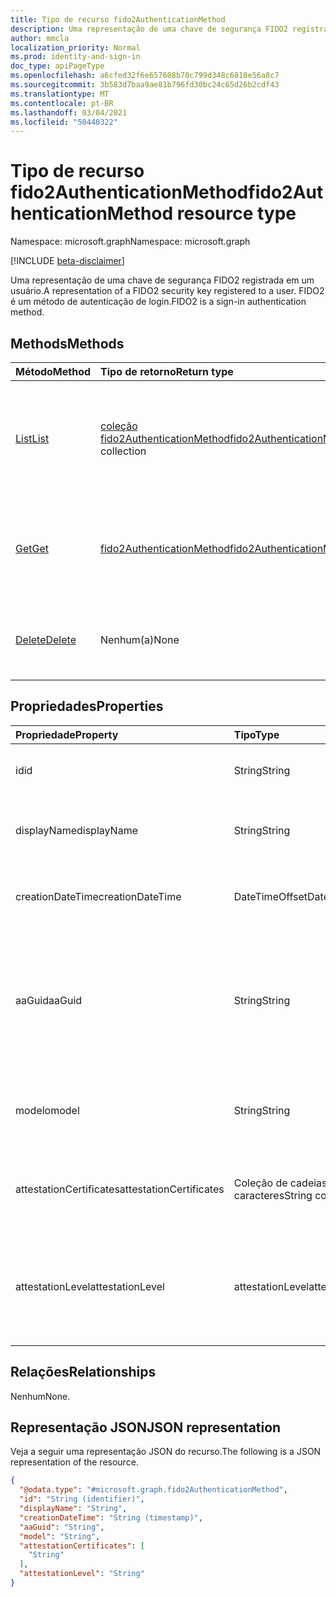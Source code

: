 ```yaml
---
title: Tipo de recurso fido2AuthenticationMethod
description: Uma representação de uma chave de segurança FIDO2 registrada em um usuário. FIDO2 é um método de autenticação de login.
author: mmcla
localization_priority: Normal
ms.prod: identity-and-sign-in
doc_type: apiPageType
ms.openlocfilehash: a6cfed32f6e657608b70c799d348c6818e56a8c7
ms.sourcegitcommit: 3b583d7baa9ae81b796fd30bc24c65d26b2cdf43
ms.translationtype: MT
ms.contentlocale: pt-BR
ms.lasthandoff: 03/04/2021
ms.locfileid: "50440322"
---
```

# <a name="fido2authenticationmethod-resource-type"></a><span data-ttu-id="8a1fc-104">Tipo de recurso fido2AuthenticationMethod</span><span class="sxs-lookup"><span data-stu-id="8a1fc-104">fido2AuthenticationMethod resource type</span></span>

<span data-ttu-id="8a1fc-105">Namespace: microsoft.graph</span><span class="sxs-lookup"><span data-stu-id="8a1fc-105">Namespace: microsoft.graph</span></span>

[!INCLUDE [beta-disclaimer](../../includes/beta-disclaimer.md)]

<span data-ttu-id="8a1fc-106">Uma representação de uma chave de segurança FIDO2 registrada em um usuário.</span><span class="sxs-lookup"><span data-stu-id="8a1fc-106">A representation of a FIDO2 security key registered to a user.</span></span> <span data-ttu-id="8a1fc-107">FIDO2 é um método de autenticação de login.</span><span class="sxs-lookup"><span data-stu-id="8a1fc-107">FIDO2 is a sign-in authentication method.</span></span>


## <a name="methods"></a><span data-ttu-id="8a1fc-108">Methods</span><span class="sxs-lookup"><span data-stu-id="8a1fc-108">Methods</span></span>
|<span data-ttu-id="8a1fc-109">Método</span><span class="sxs-lookup"><span data-stu-id="8a1fc-109">Method</span></span>|<span data-ttu-id="8a1fc-110">Tipo de retorno</span><span class="sxs-lookup"><span data-stu-id="8a1fc-110">Return type</span></span>|<span data-ttu-id="8a1fc-111">Descrição</span><span class="sxs-lookup"><span data-stu-id="8a1fc-111">Description</span></span>|
|:---|:---|:---|
|[<span data-ttu-id="8a1fc-112">List</span><span class="sxs-lookup"><span data-stu-id="8a1fc-112">List</span></span>](../api/fido2authenticationmethod-list.md)|<span data-ttu-id="8a1fc-113">[coleção fido2AuthenticationMethod](../resources/fido2authenticationmethod.md)</span><span class="sxs-lookup"><span data-stu-id="8a1fc-113">[fido2AuthenticationMethod](../resources/fido2authenticationmethod.md) collection</span></span>|<span data-ttu-id="8a1fc-114">Recupere uma lista dos objetos fido2AuthenticationMethod de um usuário e suas propriedades.</span><span class="sxs-lookup"><span data-stu-id="8a1fc-114">Retrieve a list of a user's fido2AuthenticationMethod objects and their properties.</span></span>|
|[<span data-ttu-id="8a1fc-115">Get</span><span class="sxs-lookup"><span data-stu-id="8a1fc-115">Get</span></span>](../api/fido2authenticationmethod-get.md)|[<span data-ttu-id="8a1fc-116">fido2AuthenticationMethod</span><span class="sxs-lookup"><span data-stu-id="8a1fc-116">fido2AuthenticationMethod</span></span>](../resources/fido2authenticationmethod.md)|<span data-ttu-id="8a1fc-117">Leia as propriedades e as relações do objeto fido2AuthenticationMethod de um usuário.</span><span class="sxs-lookup"><span data-stu-id="8a1fc-117">Read the properties and relationships of a user's fido2AuthenticationMethod object.</span></span>|
|[<span data-ttu-id="8a1fc-118">Delete</span><span class="sxs-lookup"><span data-stu-id="8a1fc-118">Delete</span></span>](../api/fido2authenticationmethod-delete.md)|<span data-ttu-id="8a1fc-119">Nenhum(a)</span><span class="sxs-lookup"><span data-stu-id="8a1fc-119">None</span></span>|<span data-ttu-id="8a1fc-120">Exclui o objeto fido2AuthenticationMethod de um usuário.</span><span class="sxs-lookup"><span data-stu-id="8a1fc-120">Deletes a user's fido2AuthenticationMethod object.</span></span>|

## <a name="properties"></a><span data-ttu-id="8a1fc-121">Propriedades</span><span class="sxs-lookup"><span data-stu-id="8a1fc-121">Properties</span></span>
|<span data-ttu-id="8a1fc-122">Propriedade</span><span class="sxs-lookup"><span data-stu-id="8a1fc-122">Property</span></span>|<span data-ttu-id="8a1fc-123">Tipo</span><span class="sxs-lookup"><span data-stu-id="8a1fc-123">Type</span></span>|<span data-ttu-id="8a1fc-124">Descrição</span><span class="sxs-lookup"><span data-stu-id="8a1fc-124">Description</span></span>|
|:---|:---|:---|
|<span data-ttu-id="8a1fc-125">id</span><span class="sxs-lookup"><span data-stu-id="8a1fc-125">id</span></span>|<span data-ttu-id="8a1fc-126">String</span><span class="sxs-lookup"><span data-stu-id="8a1fc-126">String</span></span>|<span data-ttu-id="8a1fc-127">O identificador do método de autenticação.</span><span class="sxs-lookup"><span data-stu-id="8a1fc-127">The authentication method identifier.</span></span>|
|<span data-ttu-id="8a1fc-128">displayName</span><span class="sxs-lookup"><span data-stu-id="8a1fc-128">displayName</span></span>|<span data-ttu-id="8a1fc-129">String</span><span class="sxs-lookup"><span data-stu-id="8a1fc-129">String</span></span>|<span data-ttu-id="8a1fc-130">O nome de exibição da chave conforme dado pelo usuário.</span><span class="sxs-lookup"><span data-stu-id="8a1fc-130">The display name of the key as given by the user.</span></span>|
|<span data-ttu-id="8a1fc-131">creationDateTime</span><span class="sxs-lookup"><span data-stu-id="8a1fc-131">creationDateTime</span></span>|<span data-ttu-id="8a1fc-132">DateTimeOffset</span><span class="sxs-lookup"><span data-stu-id="8a1fc-132">DateTimeOffset</span></span>|<span data-ttu-id="8a1fc-133">O timestamp quando essa chave foi registrada para o usuário.</span><span class="sxs-lookup"><span data-stu-id="8a1fc-133">The timestamp when this key was registered to the user.</span></span>|
|<span data-ttu-id="8a1fc-134">aaGuid</span><span class="sxs-lookup"><span data-stu-id="8a1fc-134">aaGuid</span></span>|<span data-ttu-id="8a1fc-135">String</span><span class="sxs-lookup"><span data-stu-id="8a1fc-135">String</span></span>|<span data-ttu-id="8a1fc-136">GUID de Atestado de Autenticador, um identificador que indica o tipo (por exemplo, make e model) do autenticador.</span><span class="sxs-lookup"><span data-stu-id="8a1fc-136">Authenticator Attestation GUID, an identifier that indicates the type (e.g. make and model) of the authenticator.</span></span>|
|<span data-ttu-id="8a1fc-137">modelo</span><span class="sxs-lookup"><span data-stu-id="8a1fc-137">model</span></span>|<span data-ttu-id="8a1fc-138">String</span><span class="sxs-lookup"><span data-stu-id="8a1fc-138">String</span></span>|<span data-ttu-id="8a1fc-139">O modelo atribuído pelo fabricante da chave de segurança FIDO2.</span><span class="sxs-lookup"><span data-stu-id="8a1fc-139">The manufacturer-assigned model of the FIDO2 security key.</span></span>|
|<span data-ttu-id="8a1fc-140">attestationCertificates</span><span class="sxs-lookup"><span data-stu-id="8a1fc-140">attestationCertificates</span></span>|<span data-ttu-id="8a1fc-141">Coleção de cadeias de caracteres</span><span class="sxs-lookup"><span data-stu-id="8a1fc-141">String collection</span></span>|<span data-ttu-id="8a1fc-142">Os certificados de atestado anexados a essa chave de segurança.</span><span class="sxs-lookup"><span data-stu-id="8a1fc-142">The attestation certificate(s) attached to this security key.</span></span>|
|<span data-ttu-id="8a1fc-143">attestationLevel</span><span class="sxs-lookup"><span data-stu-id="8a1fc-143">attestationLevel</span></span>|<span data-ttu-id="8a1fc-144">attestationLevel</span><span class="sxs-lookup"><span data-stu-id="8a1fc-144">attestationLevel</span></span>|<span data-ttu-id="8a1fc-145">O nível de atestado dessa chave de segurança FIDO2.</span><span class="sxs-lookup"><span data-stu-id="8a1fc-145">The attestation level of this FIDO2 security key.</span></span> <span data-ttu-id="8a1fc-146">Os valores possíveis são: `attested` , ou `notAttested` .</span><span class="sxs-lookup"><span data-stu-id="8a1fc-146">Possible values are: `attested`, or `notAttested`.</span></span>|


## <a name="relationships"></a><span data-ttu-id="8a1fc-147">Relações</span><span class="sxs-lookup"><span data-stu-id="8a1fc-147">Relationships</span></span>
<span data-ttu-id="8a1fc-148">Nenhum</span><span class="sxs-lookup"><span data-stu-id="8a1fc-148">None.</span></span>

## <a name="json-representation"></a><span data-ttu-id="8a1fc-149">Representação JSON</span><span class="sxs-lookup"><span data-stu-id="8a1fc-149">JSON representation</span></span>
<span data-ttu-id="8a1fc-150">Veja a seguir uma representação JSON do recurso.</span><span class="sxs-lookup"><span data-stu-id="8a1fc-150">The following is a JSON representation of the resource.</span></span>
<!-- {
  "blockType": "resource",
  "keyProperty": "id",
  "@odata.type": "microsoft.graph.fido2AuthenticationMethod",
  "baseType": "microsoft.graph.authenticationMethod",
  "openType": false
}
-->
``` json
{
  "@odata.type": "#microsoft.graph.fido2AuthenticationMethod",
  "id": "String (identifier)",
  "displayName": "String",
  "creationDateTime": "String (timestamp)",
  "aaGuid": "String",
  "model": "String",
  "attestationCertificates": [
    "String"
  ],
  "attestationLevel": "String"
}
```

